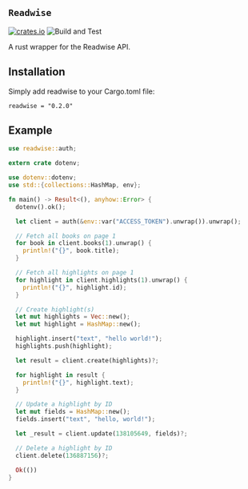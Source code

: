 ## `Readwise`

[![crates.io](https://shields.io/crates/v/readwise.svg)](https://crates.io/crates/readwise)
![Build and Test](https://github.com/terror/readwise/actions/workflows/rust.yml/badge.svg)

A rust wrapper for the Readwise API.

## Installation

Simply add readwise to your Cargo.toml file:

```
readwise = "0.2.0"
```

## Example

```rust
use readwise::auth;

extern crate dotenv;

use dotenv::dotenv;
use std::{collections::HashMap, env};

fn main() -> Result<(), anyhow::Error> {
  dotenv().ok();

  let client = auth(&env::var("ACCESS_TOKEN").unwrap()).unwrap();

  // Fetch all books on page 1
  for book in client.books(1).unwrap() {
    println!("{}", book.title);
  }

  // Fetch all highlights on page 1
  for highlight in client.highlights(1).unwrap() {
    println!("{}", highlight.id);
  }

  // Create highlight(s)
  let mut highlights = Vec::new();
  let mut highlight = HashMap::new();

  highlight.insert("text", "hello world!");
  highlights.push(highlight);

  let result = client.create(highlights)?;

  for highlight in result {
    println!("{}", highlight.text);
  }

  // Update a highlight by ID
  let mut fields = HashMap::new();
  fields.insert("text", "hello, world!");

  let _result = client.update(138105649, fields)?;

  // Delete a highlight by ID
  client.delete(136887156)?;

  Ok(())
}
```
